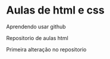 # Aulas de html e css
Aprendendo usar github

 Repositorio de aulas html

Primeira alteração no repositorio

